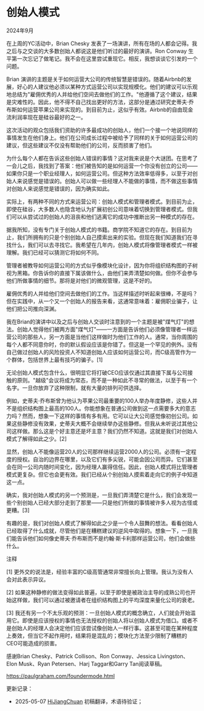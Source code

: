 


# 创始人模式

2024年9月

在上周的YC活动中，Brian Chesky 发表了一场演讲，所有在场的人都会记得。我之后与之交谈的大多数创始人都说这是他们听过的最好的演讲。Ron Conway 生平第一次忘记了做笔记。我不会在这里尝试重现它。相反，我想谈谈它引发的一个问题。

Brian 演讲的主题是关于如何运营大公司的传统智慧是错误的。随着Airbnb的发展，好心的人建议他必须以某种方式运营公司以实现规模化。他们的建议可以乐观地总结为"雇佣优秀的人并给他们空间去做他们的工作。"他遵循了这个建议，结果是灾难性的。因此，他不得不自己找出更好的方法，这部分是通过研究史蒂夫·乔布斯如何运营苹果公司来实现的。到目前为止，这似乎有效。Airbnb的自由现金流利润率现在是硅谷最好的之一。

这次活动的观众包括我们资助的许多最成功的创始人，他们一个接一个地说同样的事情发生在他们身上。他们在公司成长过程中被给予了同样的关于如何运营公司的建议，但这些建议不仅没有帮助他们的公司，反而损害了他们。

为什么每个人都在告诉这些创始人错误的事情？这对我来说是个大谜团。在思考了一会儿之后，我找到了答案：他们被告知的是如何运营一个你没有创立的公司——如果你只是一个职业经理人，如何运营公司。但这种方法效率低得多，以至于对创始人来说感觉是错误的。创始人可以做一些经理人不能做的事情，而不做这些事情对创始人来说感觉是错误的，因为确实如此。

实际上，有两种不同的方式来运营公司：创始人模式和管理者模式。到目前为止，即使在硅谷，大多数人也隐含地认为扩展初创公司意味着切换到管理者模式。但我们可以从尝试过的创始人的沮丧和他们逃离它的成功中推断出另一种模式的存在。

据我所知，没有专门关于创始人模式的书籍。商学院不知道它的存在。到目前为止，我们所拥有的只是个别创始人自己摸索出来的实验。但现在我们知道我们在寻找什么，我们可以去寻找它。我希望在几年内，创始人模式将像管理者模式一样被理解。我们已经可以猜测它将如何不同。

管理者被教导如何运营公司的方式似乎像模块化设计，因为你将组织结构图的子树视为黑箱。你告诉你的直接下属该做什么，由他们来弄清楚如何做。但你不会参与他们所做事情的细节。那将是对他们的微观管理，这是不好的。

雇佣优秀的人并给他们空间去做他们的工作。当这样描述时听起来很棒，不是吗？但在实践中，从一个又一个创始人的报告来看，这通常意味着：雇佣职业骗子，让他们把公司推向深渊。

我在Brian的演讲中以及之后与创始人交谈时注意到的一个主题是被"煤气灯"的想法。创始人觉得他们被两方面"煤气灯"——一方面是告诉他们必须像管理者一样运营公司的那些人，另一方面是当他们这样做时为他们工作的人。通常，当你周围的每个人都不同意你时，你的默认假设应该是你错了。但这是一个罕见的例外。没有自己做过创始人的风险投资人不知道创始人应该如何运营公司，而C级高管作为一个群体，包括世界上最有技巧的骗子。[1]

无论创始人模式包含什么，很明显它将打破CEO应该仅通过其直接下属与公司接触的原则。"越级"会议将成为常态，而不是一种如此不寻常的做法，以至于有一个名字。一旦你放弃了这种限制，就有大量的排列可供选择。

例如，史蒂夫·乔布斯曾为他认为苹果公司最重要的100人举办年度静修，这些人并不是组织结构图上最高的100人。你能想象在普通公司做到这一点需要多大的意志力吗？然而，想象一下这样的事情有多有用。它可以让大公司感觉像初创公司。如果这些静修没有效果，史蒂夫大概不会继续举办这些静修。但我从未听说过其他公司这样做。那么这是个好主意还是坏主意？我们仍然不知道。这就是我们对创始人模式了解得如此之少。[2]

显然，创始人不能像运营20人的公司那样继续运营2000人的公司。必须有一定程度的授权。自治的边界在哪里，以及它们有多尖锐，可能会因公司而异。它们甚至会在同一公司内随时间变化，因为经理人赢得信任。因此，创始人模式将比管理者模式更复杂。但它也会更有效。我们已经从个别创始人摸索着走向它的例子中知道这一点。

确实，我对创始人模式的另一个预测是，一旦我们弄清楚它是什么，我们会发现一些个别创始人已经大部分走到了那里——只是他们所做的事情被许多人视为古怪或更糟。[3]

有趣的是，我们对创始人模式了解得如此之少是一个令人鼓舞的想法。看看创始人已经取得了什么成就，尽管他们是在糟糕建议的逆风中取得的。想象一下，一旦我们能告诉他们如何像史蒂夫·乔布斯而不是约翰·斯卡利那样运营公司，他们会做些什么。

注释

[1] 更外交的说法是，经验丰富的C级高管通常非常擅长向上管理。我认为没有人会对此表示异议。

[2] 如果这种静修的做法变得如此普遍，以至于即使是被政治主导的成熟公司也开始这样做，我们可以通过被邀请者在组织结构图上的平均深度来量化公司的衰老。

[3] 我还有另一个不太乐观的预测：一旦创始人模式的概念确立，人们就会开始滥用它。即使是应该授权的事情也无法授权的创始人将以创始人模式为借口。或者不是创始人的经理人会决定他们应该尝试像创始人一样行事。这甚至可能在某种程度上奏效，但当它不起作用时，结果将是混乱的；模块化方法至少限制了糟糕的CEO可能造成的损害。

感谢Brian Chesky、Patrick Collison、Ron Conway、Jessica Livingston、Elon Musk、Ryan Petersen、Harj Taggar和Garry Tan阅读草稿。

https://paulgraham.com/foundermode.html



更新记录：
- 2025-05-07 [HiJiangChuan](https://hijiangchuan.com) 初稿翻译，术语待验证； 

